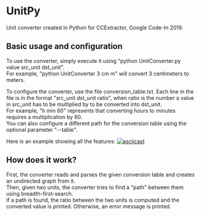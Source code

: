 # UnitPy
Unit converter created in Python for CCExtractor, Google Code-In 2019.

## Basic usage and configuration
To use the converter, simply execute it using "python UnitConverter.py value src_unit dst_unit".  
For example, "python UnitConverter 3 cm m" will convert 3 centimeters to meters.

To configure the converter, use the file conversion_table.txt. Each line in the file is in the format "src_unit dst_unit ratio", when ratio is the number a value in src_unit has to be multiplied by to be converted into dst_unit.  
For example, "h min 60" represents that converting hours to minutes requires a multiplication by 60.  
You can also configure a different path for the conversion table using the optional parameter "--table".

Here is an example showing all the features:
[![asciicast](https://asciinema.org/a/PEDeBNuH1lLjPOmCAkZmIau22.svg)](https://asciinema.org/a/PEDeBNuH1lLjPOmCAkZmIau22)

## How does it work?
First, the converter reads and parses the given conversion table and creates an undirected graph from it.  
Then, given two units, the converter tries to find a "path" between them using breadth-first-search.  
If a path is found, the ratio between the two units is computed and the converted value is printed. Otherwise, an error message is printed.
